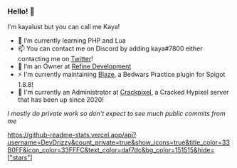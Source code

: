 ### Hello! 👋

I'm kayalust but you can call me Kaya!

- 🌱 I’m currently learning PHP and Lua
- 📫 You can contact me on Discord by adding kaya#7800 either contacting me on [Twitter](https://twitter.com/kayalust)!
- 🔭 I’m an Owner at [Refine Development](https://github.com/RefineDevelopment)
- ⚡ I'm currently maintaining [Blaze](https://polymart.org/resource/blaze-bedwars-practice.1392), a Bedwars Practice plugin for Spigot 1.8.8!
- 👀 I'm currently an Administrator at [Crackpixel](https://crackpixel.net), a Cracked Hypixel server that has been up since 2020!

*I mostly do private work so don't expect to see much public commits from me*

https://github-readme-stats.vercel.app/api?username=DevDrizzy&count_private=true&show_icons=true&title_color=33B0FF&icon_color=33FFFC&text_color=daf7dc&bg_color=151515&hide=["stars"]
